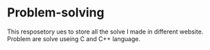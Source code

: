 # Problem-solving
This resposetory ues to store all the solve I made in different website. Problem are solve useing C and C++ language.
